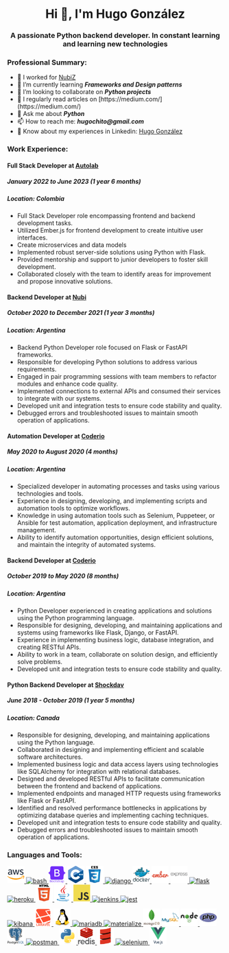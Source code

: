 <div>
    <h1 align="center">Hi 👋, I'm Hugo González</h1>
    <h3 align="center">A passionate Python backend developer. In constant learning and learning new technologies</h3>
</div>

<div>
    <h3 align="left"> Professional Summary: </h3>
    <ul>
        <li>🔭 I worked for <a href="https://www.hello.nubiz.app/">NubiZ </a></li>
        <li> 🌱 I’m currently learning <strong><em>Frameworks and Design patterns </em></strong></li>
        <li> 👯 I’m looking to collaborate on <strong><em>Python projects </em></strong></li>
        <li> 📝 I regularly read articles on [https://medium.com/](https://medium.com/) </li>
        <li> 💬 Ask me about <strong><em> Python </em></strong> </li>
        <li> 📫 How to reach me: <strong><em>hugochito@gmail.com </em></strong> </li>
        <li> 📄 Know about my experiences in Linkedin: <a href="https://www.linkedin.com/in/hugo-gonzalez23/"> Hugo González </a></li>
    </ul>
</div>

<h3 align="left"> Work Experience: </h3>

<div>
  <h4>Full Stack Developer at <a href="https://autolab.com.co/">Autolab </a></h3>
  <h5>January 2022 to June 2023 (1 year 6 months)</h4>
  <h5>Location: Colombia </h4>
  <ul>
    <li>Full Stack Developer role encompassing frontend and backend development tasks.</li>
    <li>Utilized Ember.js for frontend development to create intuitive user interfaces.</li>
    <li>Create microservices and data models</li>
    <li>Implemented robust server-side solutions using Python with Flask.</li>
    <li>Provided mentorship and support to junior developers to foster skill development.</li>
    <li>Collaborated closely with the team to identify areas for improvement and propose innovative solutions.</li>
  </ul>
</div>

<div>
  <h4>Backend Developer at <a href="https://www.tunubi.com/">Nubi </a></h3>
  <h5>October 2020 to December 2021 (1 year 3 months)</h4>
  <h5>Location: Argentina </h4>
  <ul>
    <li>Backend Python Developer role focused on Flask or FastAPI frameworks.</li>
    <li>Responsible for developing Python solutions to address various requirements.</li>
    <li>Engaged in pair programming sessions with team members to refactor modules and enhance code quality.</li>
    <li>Implemented connections to external APIs and consumed their services to integrate with our systems.</li>
    <li>Developed unit and integration tests to ensure code stability and quality.</li>
    <li>Debugged errors and troubleshooted issues to maintain smooth operation of applications.</li>
  </ul>
</div>

<div>
    <h4>Automation Developer at <a href="https://coderio.co/es/inicio/"> Coderio</a> </h3>
    <h5>May 2020 to August 2020 (4 months)</h4>
    <h5>Location: Argentina </h4>
    <ul>
        <li>Specialized developer in automating processes and tasks using various technologies and tools.</li>
        <li>Experience in designing, developing, and implementing scripts and automation tools to optimize workflows.</li>
        <li>Knowledge in using automation tools such as Selenium, Puppeteer, or Ansible for test automation, application deployment, and infrastructure management.</li>
        <li>Ability to identify automation opportunities, design efficient solutions, and maintain the integrity of automated systems.</li>
    </ul>
</div>

<div>
    <h4>Backend Developer at <a href="https://coderio.co/es/inicio/"> Coderio</a> </h3>
    <h5>October 2019 to May 2020 (8 months)</h4>
    <h5>Location: Argentina </h4>
    <ul>
        <li>Python Developer experienced in creating applications and solutions using the Python programming language.</li>
        <li>Responsible for designing, developing, and maintaining applications and systems using frameworks like Flask, Django, or FastAPI.</li>
        <li>Experience in implementing business logic, database integration, and creating RESTful APIs.</li>
        <li>Ability to work in a team, collaborate on solution design, and efficiently solve problems.</li>
        <li>Developed unit and integration tests to ensure code stability and quality.</li>
    </ul>
</div>
    <h4>Python Backend Developer at <a href="https://www.shockdav.com/">Shockdav</a></h4>
    <h5>June 2018 - October 2019 (1 year 5 months)</h5>
    <h5>Location: Canada</h5>
    <ul>
        <li>Responsible for designing, developing, and maintaining applications using the Python language.</li>
        <li>Collaborated in designing and implementing efficient and scalable software architectures.</li>
        <li>Implemented business logic and data access layers using technologies like SQLAlchemy for integration with relational databases.</li>
        <li>Designed and developed RESTful APIs to facilitate communication between the frontend and backend of applications.</li>
        <li>Implemented endpoints and managed HTTP requests using frameworks like Flask or FastAPI.</li>
        <li>Identified and resolved performance bottlenecks in applications by optimizing database queries and implementing caching techniques.</li>
        <li>Developed unit and integration tests to ensure code stability and quality.</li>
        <li>Debugged errors and troubleshooted issues to maintain smooth operation of applications.</li>
    </ul>

<h3 align="left">Languages and Tools:</h3>
<p align="left"> <a href="https://aws.amazon.com" target="_blank" rel="noreferrer"> 
<img src="https://raw.githubusercontent.com/devicons/devicon/master/icons/amazonwebservices/amazonwebservices-original-wordmark.svg" alt="aws" width="40" height="40"/> </a> <a href="https://www.gnu.org/software/bash/" target="_blank" rel="noreferrer"> 
<img src="https://www.vectorlogo.zone/logos/gnu_bash/gnu_bash-icon.svg" alt="bash" width="40" height="40"/> </a> <a href="https://getbootstrap.com" target="_blank" rel="noreferrer"> 
<img src="https://raw.githubusercontent.com/devicons/devicon/master/icons/bootstrap/bootstrap-plain-wordmark.svg" alt="bootstrap" width="40" height="40"/> </a> <a href="https://www.w3schools.com/cpp/" target="_blank" rel="noreferrer"> 
<img src="https://raw.githubusercontent.com/devicons/devicon/master/icons/cplusplus/cplusplus-original.svg" alt="cplusplus" width="40" height="40"/> </a> <a href="https://www.w3schools.com/css/" target="_blank" rel="noreferrer"> 
<img src="https://raw.githubusercontent.com/devicons/devicon/master/icons/css3/css3-original-wordmark.svg" alt="css3" width="40" height="40"/> </a> <a href="https://www.djangoproject.com/" target="_blank" rel="noreferrer"> 
<img src="https://cdn.worldvectorlogo.com/logos/django.svg" alt="django" width="40" height="40"/> </a> <a href="https://www.docker.com/" target="_blank" rel="noreferrer"> 
<img src="https://raw.githubusercontent.com/devicons/devicon/master/icons/docker/docker-original-wordmark.svg" alt="docker" width="40" height="40"/> </a> <a href="https://emberjs.com/" target="_blank" rel="noreferrer"> 
<img src="https://raw.githubusercontent.com/devicons/devicon/master/icons/ember/ember-original-wordmark.svg" alt="ember" width="40" height="40"/> </a> <a href="https://expressjs.com" target="_blank" rel="noreferrer"> 
<img src="https://raw.githubusercontent.com/devicons/devicon/master/icons/express/express-original-wordmark.svg" alt="express" width="40" height="40"/> </a> <a href="https://flask.palletsprojects.com/" target="_blank" rel="noreferrer"> 
<img src="https://www.vectorlogo.zone/logos/pocoo_flask/pocoo_flask-icon.svg" alt="flask" width="40" height="40"/> </a> <a href="https://heroku.com" target="_blank" rel="noreferrer"> 
<img src="https://www.vectorlogo.zone/logos/heroku/heroku-icon.svg" alt="heroku" width="40" height="40"/> </a> <a href="https://www.w3.org/html/" target="_blank" rel="noreferrer"> 
<img src="https://raw.githubusercontent.com/devicons/devicon/master/icons/html5/html5-original-wordmark.svg" alt="html5" width="40" height="40"/> </a> <a href="https://www.java.com" target="_blank" rel="noreferrer"> 
<img src="https://raw.githubusercontent.com/devicons/devicon/master/icons/java/java-original.svg" alt="java" width="40" height="40"/> </a> <a href="https://developer.mozilla.org/en-US/docs/Web/JavaScript" target="_blank" rel="noreferrer"> 
<img src="https://raw.githubusercontent.com/devicons/devicon/master/icons/javascript/javascript-original.svg" alt="javascript" width="40" height="40"/> </a> <a href="https://www.jenkins.io" target="_blank" rel="noreferrer"> 
<img src="https://www.vectorlogo.zone/logos/jenkins/jenkins-icon.svg" alt="jenkins" width="40" height="40"/> </a> <a href="https://jestjs.io" target="_blank" rel="noreferrer"> 
<img src="https://www.vectorlogo.zone/logos/jestjsio/jestjsio-icon.svg" alt="jest" width="40" height="40"/> </a>
</a> </p>
<p align="left"> <a href="https://www.elastic.co/kibana" target="_blank" rel="noreferrer"> 
<img src="https://www.vectorlogo.zone/logos/elasticco_kibana/elasticco_kibana-icon.svg" alt="kibana" width="40" height="40"/> </a> <a href="https://laravel.com/" target="_blank" rel="noreferrer"> 
<img src="https://raw.githubusercontent.com/devicons/devicon/master/icons/laravel/laravel-plain-wordmark.svg" alt="laravel" width="40" height="40"/> </a> <a href="https://www.linux.org/" target="_blank" rel="noreferrer"> 
<img src="https://raw.githubusercontent.com/devicons/devicon/master/icons/linux/linux-original.svg" alt="linux" width="40" height="40"/> </a> <a href="https://mariadb.org/" target="_blank" rel="noreferrer"> 
<img src="https://www.vectorlogo.zone/logos/mariadb/mariadb-icon.svg" alt="mariadb" width="40" height="40"/> </a> <a href="https://materializecss.com/" target="_blank" rel="noreferrer"> 
<img src="https://raw.githubusercontent.com/prplx/svg-logos/5585531d45d294869c4eaab4d7cf2e9c167710a9/svg/materialize.svg" alt="materialize" width="40" height="40"/> </a> <a href="https://www.mongodb.com/" target="_blank" rel="noreferrer"> 
<img src="https://raw.githubusercontent.com/devicons/devicon/master/icons/mongodb/mongodb-original-wordmark.svg" alt="mongodb" width="40" height="40"/> </a> <a href="https://www.mysql.com/" target="_blank" rel="noreferrer"> 
<img src="https://raw.githubusercontent.com/devicons/devicon/master/icons/mysql/mysql-original-wordmark.svg" alt="mysql" width="40" height="40"/> </a> <a href="https://nodejs.org" target="_blank" rel="noreferrer"> 
<img src="https://raw.githubusercontent.com/devicons/devicon/master/icons/nodejs/nodejs-original-wordmark.svg" alt="nodejs" width="40" height="40"/> </a> <a href="https://www.php.net" target="_blank" rel="noreferrer"> 
<img src="https://raw.githubusercontent.com/devicons/devicon/master/icons/php/php-original.svg" alt="php" width="40" height="40"/> </a> <a href="https://www.postgresql.org" target="_blank" rel="noreferrer"> 
<img src="https://raw.githubusercontent.com/devicons/devicon/master/icons/postgresql/postgresql-original-wordmark.svg" alt="postgresql" width="40" height="40"/> </a> <a href="https://postman.com" target="_blank" rel="noreferrer"> 
<img src="https://www.vectorlogo.zone/logos/getpostman/getpostman-icon.svg" alt="postman" width="40" height="40"/> </a> <a href="https://www.python.org" target="_blank" rel="noreferrer"> 
<img src="https://raw.githubusercontent.com/devicons/devicon/master/icons/python/python-original.svg" alt="python" width="40" height="40"/> </a> <a href="https://redis.io" target="_blank" rel="noreferrer"> 
<img src="https://raw.githubusercontent.com/devicons/devicon/master/icons/redis/redis-original-wordmark.svg" alt="redis" width="40" height="40"/> </a> <a href="https://www.scala-lang.org" target="_blank" rel="noreferrer"> 
<img src="https://raw.githubusercontent.com/devicons/devicon/master/icons/scala/scala-original.svg" alt="scala" width="40" height="40"/> </a> <a href="https://www.selenium.dev" target="_blank" rel="noreferrer"> 
<img src="https://raw.githubusercontent.com/detain/svg-logos/780f25886640cef088af994181646db2f6b1a3f8/svg/selenium-logo.svg" alt="selenium" width="40" height="40"/> </a> <a href="https://vuejs.org/" target="_blank" rel="noreferrer"> 
<img src="https://raw.githubusercontent.com/devicons/devicon/master/icons/vuejs/vuejs-original-wordmark.svg" alt="vuejs" width="40" height="40"/> </a> </p>
